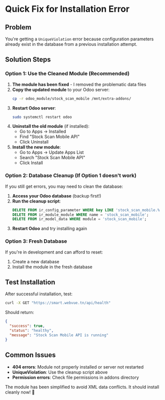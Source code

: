 # Quick Fix for Installation Error

## Problem
You're getting a `UniqueViolation` error because configuration parameters already exist in the database from a previous installation attempt.

## Solution Steps

### Option 1: Use the Cleaned Module (Recommended)

1. **The module has been fixed** - I removed the problematic data files
2. **Copy the updated module** to your Odoo server:
   ```bash
   cp -r odoo_module/stock_scan_mobile /mnt/extra-addons/
   ```
3. **Restart Odoo server**:
   ```bash
   sudo systemctl restart odoo
   ```
4. **Uninstall the old module** (if installed):
   - Go to Apps → Installed
   - Find "Stock Scan Mobile API" 
   - Click Uninstall
5. **Install the new module**:
   - Go to Apps → Update Apps List
   - Search "Stock Scan Mobile API"
   - Click Install

### Option 2: Database Cleanup (If Option 1 doesn't work)

If you still get errors, you may need to clean the database:

1. **Access your Odoo database** (backup first!)
2. **Run the cleanup script**:
   ```sql
   DELETE FROM ir_config_parameter WHERE key LIKE 'stock_scan_mobile.%';
   DELETE FROM ir_module_module WHERE name = 'stock_scan_mobile';
   DELETE FROM ir_model_data WHERE module = 'stock_scan_mobile';
   ```
3. **Restart Odoo** and try installing again

### Option 3: Fresh Database

If you're in development and can afford to reset:
1. Create a new database
2. Install the module in the fresh database

## Test Installation

After successful installation, test:
```bash
curl -X GET "https://smart.webvue.tn/api/health"
```

Should return:
```json
{
  "success": true,
  "status": "healthy",
  "message": "Stock Scan Mobile API is running"
}
```

## Common Issues

- **404 errors**: Module not properly installed or server not restarted
- **UniqueViolation**: Use the cleanup script above
- **Permission errors**: Check file permissions in addons directory

The module has been simplified to avoid XML data conflicts. It should install cleanly now! 🎉